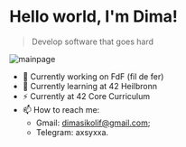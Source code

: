 # Hello world, I'm Dima!
>Develop software that goes hard

![mainpage](https://github.com/oliferovych/oliferovych/assets/168459324/21d4948e-0d66-4351-bc9f-c09a38e79fe3)

- 🔭 Currently working on FdF (fil de fer)
- 🌱 Currently learning at 42 Heilbronn
- ⚡ Currently at 42 Core Curriculum
- 📫 How to reach me:
  - Gmail: dimasikolif@gmail.com;
  - Telegram: axsyxxa.
